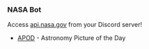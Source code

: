 ### NASA Bot

Access [api.nasa.gov](https://api.nasa.gov) from your Discord server!

- [APOD](https://apod.nasa.gov/apod/astropix.html) - Astronomy Picture of the Day
